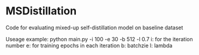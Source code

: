 # MSDistillation
Code for evaluating mixed-up self-distillation model on baseline dataset

Useage example: python main.py -i 100 -e 30 -b 512 -l 0.7
i: for the iteration number
e: for training epochs in each iteration
b: batchzie
l: lambda 
